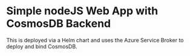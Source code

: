 # Simple nodeJS Web App with CosmosDB Backend

This is deployed via a Helm chart and uses the Azure Service Broker to deploy and bind CosmosDB.